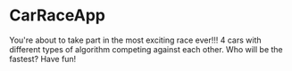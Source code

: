 # CarRaceApp
You're about to take part in the most exciting race ever!!!  4 cars with different types of algorithm competing against each other.  Who will be the fastest?  Have fun!
